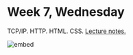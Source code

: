 # Week 7, Wednesday

TCP/IP. HTTP. HTML. CSS.  [Lecture notes.](http://cdn.cs50.net/2015/fall/lectures/7/w/notes7w/notes7w.html)

![embed](https://www.youtube.com/embed/h_zmq88Ae3k)
